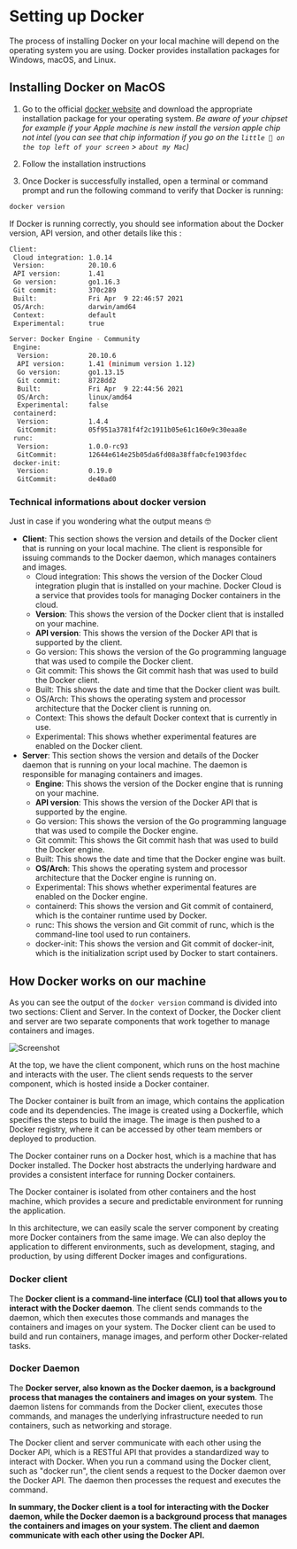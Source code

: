 # Setting up Docker

The process of installing Docker on your local machine will depend on the operating system you are using. Docker provides installation packages for Windows, macOS, and Linux.

## Installing Docker on MacOS

1. Go to the official [docker website](https://www.docker.com) and download the appropriate installation package for your operating system.
*Be aware of your chipset for example if your Apple machine is new install the version apple chip not intel (you can see that chip information if you go on the `little  on the top left of your screen` > `about my Mac`)*

2. Follow the installation instructions 
3. Once Docker is successfully installed, open a terminal or command prompt and run the following command to verify that Docker is running:
```bash
docker version
```
If Docker is running correctly, you should see information about the Docker version, API version, and other details like this : 
```bash 
Client:
 Cloud integration: 1.0.14
 Version:           20.10.6
 API version:       1.41
 Go version:        go1.16.3
 Git commit:        370c289
 Built:             Fri Apr  9 22:46:57 2021
 OS/Arch:           darwin/amd64
 Context:           default
 Experimental:      true

Server: Docker Engine - Community
 Engine:
  Version:          20.10.6
  API version:      1.41 (minimum version 1.12)
  Go version:       go1.13.15
  Git commit:       8728dd2
  Built:            Fri Apr  9 22:44:56 2021
  OS/Arch:          linux/amd64
  Experimental:     false
 containerd:
  Version:          1.4.4
  GitCommit:        05f951a3781f4f2c1911b05e61c160e9c30eaa8e
 runc:
  Version:          1.0.0-rc93
  GitCommit:        12644e614e25b05da6fd08a38ffa0cfe1903fdec
 docker-init:
  Version:          0.19.0
  GitCommit:        de40ad0
``` 

### Technical informations about docker version 

Just in case if you wondering what the output means 🤓

- **Client**: This section shows the version and details of the Docker client that is running on your local machine. The client is responsible for issuing commands to the Docker daemon, which manages containers and images.
    - Cloud integration: This shows the version of the Docker Cloud integration plugin that is installed on your machine. Docker Cloud is a service that provides tools for managing Docker containers in the cloud.
    - **Version**: This shows the version of the Docker client that is installed on your machine.
    - **API version**: This shows the version of the Docker API that is supported by the client.
    - Go version: This shows the version of the Go programming language that was used to compile the Docker client.
    - Git commit: This shows the Git commit hash that was used to build the Docker client.
    - Built: This shows the date and time that the Docker client was built.
    - OS/Arch: This shows the operating system and processor architecture that the Docker client is running on.
    - Context: This shows the default Docker context that is currently in use.
    - Experimental: This shows whether experimental features are enabled on the Docker client.
- **Server**: This section shows the version and details of the Docker daemon that is running on your local machine. The daemon is responsible for managing containers and images.
    - **Engine**: This shows the version of the Docker engine that is running on your machine.
    - **API version**: This shows the version of the Docker API that is supported by the engine.
    - Go version: This shows the version of the Go programming language that was used to compile the Docker engine.
    - Git commit: This shows the Git commit hash that was used to build the Docker engine.
    - Built: This shows the date and time that the Docker engine was built.
    - **OS/Arch**: This shows the operating system and processor architecture that the Docker engine is running on.
    - Experimental: This shows whether experimental features are enabled on the Docker engine.
    - containerd: This shows the version and Git commit of containerd, which is the container runtime used by Docker.
    - runc: This shows the version and Git commit of runc, which is the command-line tool used to run containers.
    - docker-init: This shows the version and Git commit of docker-init, which is the initialization script used by Docker to start containers.


## How Docker works on our machine

As you can see the output of the `docker version` command is divided into two sections: Client and Server.
In the context of Docker, the Docker client and server are two separate components that work together to manage containers and images.

![Screenshot](https://raw.githubusercontent.com/collabnix/dockerlabs/master/beginners/images/comp_client_server.jpg)

At the top, we have the client component, which runs on the host machine and interacts with the user. The client sends requests to the server component, which is hosted inside a Docker container.

The Docker container is built from an image, which contains the application code and its dependencies. The image is created using a Dockerfile, which specifies the steps to build the image. The image is then pushed to a Docker registry, where it can be accessed by other team members or deployed to production.

The Docker container runs on a Docker host, which is a machine that has Docker installed. The Docker host abstracts the underlying hardware and provides a consistent interface for running Docker containers.

The Docker container is isolated from other containers and the host machine, which provides a secure and predictable environment for running the application.

In this architecture, we can easily scale the server component by creating more Docker containers from the same image. We can also deploy the application to different environments, such as development, staging, and production, by using different Docker images and configurations.

### Docker client 

The **Docker client is a command-line interface (CLI) tool that allows you to interact with the Docker daemon**. The client sends commands to the daemon, which then executes those commands and manages the containers and images on your system. The Docker client can be used to build and run containers, manage images, and perform other Docker-related tasks.

### Docker Daemon 

The **Docker server, also known as the Docker daemon, is a background process that manages the containers and images on your system**. The daemon listens for commands from the Docker client, executes those commands, and manages the underlying infrastructure needed to run containers, such as networking and storage.

The Docker client and server communicate with each other using the Docker API, which is a RESTful API that provides a standardized way to interact with Docker. When you run a command using the Docker client, such as "docker run", the client sends a request to the Docker daemon over the Docker API. The daemon then processes the request and executes the command.

**In summary, the Docker client is a tool for interacting with the Docker daemon, while the Docker daemon is a background process that manages the containers and images on your system. The client and daemon communicate with each other using the Docker API.**


